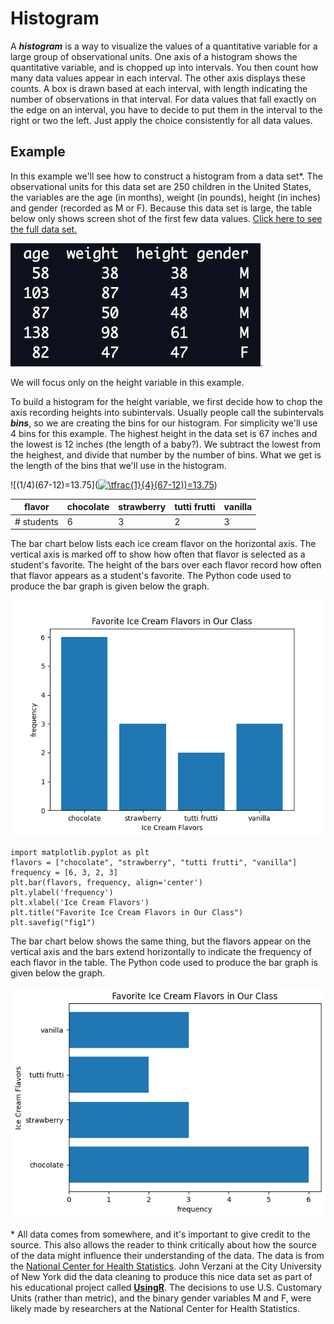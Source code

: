 # Histogram

A ***histogram*** is a way to visualize the values of a quantitative variable for a large group of observational units.  One axis of a histogram shows the quantitative variable, and is chopped up into intervals.  You then count how many data values appear in each interval.  The other axis displays these counts.  A box is drawn based at each interval, with length indicating the number of observations in that interval.  For data values that fall exactly on the edge on an interval, you have to decide to put them in the interval to the right or two the left.  Just apply the choice consistently for all data values.

## Example
In this example we'll see how to construct a histogram from a data set*.  The observational units for this data set are 250 children in the United States, the variables are the age (in months), weight (in pounds), height (in inches) and gender (recorded as M or F). Because this data set is large, the table below only shows screen shot of the first few data values.  [Click here to see the full data set.](../data/kid-weights-UsingR.csv)

![kid data snapshot](../image/kid-heights-bit.png).

 We will focus only on the height variable in this example. 
 
 To build a histogram for the height variable, we first decide how to chop the axis recording heights into subintervals.  Usually people call the subintervals ***bins***, so we are creating the bins for our histogram.  For simplicity we'll use 4 bins for this example.  The highest height in the data set is 67 inches and the lowest is 12 inches (the length of a baby?).  We subtract the lowest from the heighest, and divide that number by the number of bins.  What we get is the length of the bins that we'll use in the histogram.
 
![(1/4)(67-12)=13.75](<a href="https://www.codecogs.com/eqnedit.php?latex=\tfrac{1}{4}(67-12))=13.75" target="_blank"><img src="https://latex.codecogs.com/gif.latex?\tfrac{1}{4}(67-12))=13.75" title="\tfrac{1}{4}(67-12))=13.75" /></a>)





| flavor  | chocolate       | strawberry  | tutti frutti       | vanilla |
|----------|--------------|----------|--------------|--------------|
| # students   | 6      | 3    | 2   | 3 |


The bar chart below lists each ice cream flavor on the horizontal axis. The vertical axis is marked off to show how often that flavor is selected as a student's favorite. The height of the bars over each flavor record how often that flavor appears as a student's favorite. The Python code used to produce the bar graph is given below the graph.

<!-- (Comment) Code for graph below is in level_1/code/bar-vert.py -->
![Ice Cream Flavors Bar Chart - Vertical Bars](../image/icecream.png)

```
import matplotlib.pyplot as plt
flavors = ["chocolate", "strawberry", "tutti frutti", "vanilla"]
frequency = [6, 3, 2, 3] 
plt.bar(flavors, frequency, align='center')
plt.ylabel('frequency')
plt.xlabel('Ice Cream Flavors')
plt.title("Favorite Ice Cream Flavors in Our Class")
plt.savefig("fig1")
```

The bar chart below shows the same thing, but the flavors appear on the vertical axis and the bars extend horizontally to indicate the frequency of each flavor in the table. The Python code used to produce the bar graph is given below the graph.

<!-- (Comment) Code for graph below is in level_1/code/bar-horiz.py -->
![Ice Cream Flavors Bar Chart - Horizontal Bars](../image/icecreamh.png)

\* All data comes from somewhere, and it's important to give credit to the source. This also allows the reader to think critically about how the source of the data might influence their understanding of the data. The data is from the [National Center for Health Statistics](https://www.cdc.gov/nchs/nhanes/index.htm?CDC_AA_refVal=https%3A%2F%2Fwww.cdc.gov%2Fnchs%2Fnhanes.htm). John Verzani at the City University of New York did the data cleaning to produce this nice data set as part of his educational project called [**UsingR**](https://www.math.csi.cuny.edu/Statistics/R/simpleR/). The decisions to use U.S. Customary Units (rather than metric), and the binary gender variables M and F, were likely made by researchers at the National Center for Health Statistics. 
